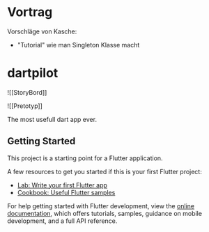 # Vortrag
Vorschläge von Kasche:
- "Tutorial" wie man Singleton Klasse macht

# dartpilot
![[StoryBord]]

![[Pretotyp]]

The most usefull dart app ever.

## Getting Started

This project is a starting point for a Flutter application.

A few resources to get you started if this is your first Flutter project:

- [Lab: Write your first Flutter app](https://docs.flutter.dev/get-started/codelab)
- [Cookbook: Useful Flutter samples](https://docs.flutter.dev/cookbook)

For help getting started with Flutter development, view the
[online documentation](https://docs.flutter.dev/), which offers tutorials,
samples, guidance on mobile development, and a full API reference.
